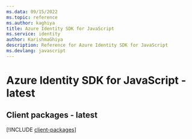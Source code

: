 ```yaml
---
ms.data: 09/15/2022
ms.topic: reference
ms.author: kaghiya
title: Azure Identity SDK for JavaScript
ms.service: identity
author: KarishmaGhiya
description: Reference for Azure Identity SDK for JavaScript
ms.devlang: javascript
---
```

# Azure Identity SDK for JavaScript - latest

## Client packages - latest
[!INCLUDE [client-packages](identity-client-index.md)]